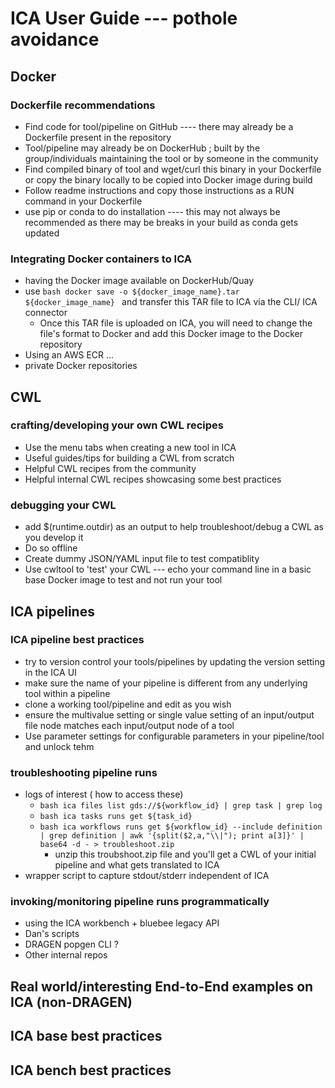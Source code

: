 # ICA User Guide --- pothole avoidance

## Docker

### Dockerfile recommendations
- Find code for tool/pipeline on GitHub ---- there may already be a Dockerfile present in the repository
- Tool/pipeline may already be on DockerHub ; built by the group/individuals maintaining the tool or by someone in the community
- Find compiled binary of tool and wget/curl this binary in your Dockerfile or copy the binary locally to be copied into Docker image during build
- Follow readme instructions and copy those instructions as a RUN command in your Dockerfile
- use pip or conda to do installation ---- this may not always be recommended as there may be breaks in your build as conda gets updated

### Integrating Docker containers to ICA
- having the Docker image available on DockerHub/Quay
- use ```bash docker save -o ${docker_image_name}.tar ${docker_image_name} ``` and transfer this TAR file to ICA via the CLI/ ICA connector
  - Once this TAR file is uploaded on ICA, you will need to change the file's format to Docker and add this Docker image to the Docker repository
- Using an AWS ECR ...
- private Docker repositories


## CWL

### crafting/developing your own CWL recipes
- Use the menu tabs when creating a new tool in ICA
- Useful guides/tips for building a CWL from scratch
- Helpful CWL recipes from the community
- Helpful internal CWL recipes showcasing some best practices

### debugging your CWL
- add $(runtime.outdir) as an output to help troubleshoot/debug a CWL  as you develop it
- Do so offline
- Create dummy JSON/YAML input file to test compatiblity
- Use cwltool to 'test' your CWL --- echo your command line in a basic base Docker image to test and not run your tool

## ICA pipelines

### ICA pipeline best practices
- try to version control your tools/pipelines by updating the version setting in the ICA UI
- make sure the name of your pipeline is different from any underlying tool within a pipeline
- clone a working tool/pipeline and edit as you wish
- ensure the multivalue setting or single value setting of an input/output file node matches each input/output node of a tool
- Use parameter settings for configurable parameters in your pipeline/tool and unlock tehm

### troubleshooting pipeline runs
- logs of interest ( how to access these)
   - ```bash ica files list gds://${workflow_id} | grep task | grep log```
   - ```bash ica tasks runs get ${task_id}```
   - ```bash ica workflows runs get ${workflow_id} --include definition | grep definition | awk '{split($2,a,"\\|"); print a[3]}' |  base64 -d - > troubleshoot.zip```
      - unzip this troubshoot.zip file and you'll get a CWL of your initial pipeline and what gets translated to ICA
- wrapper script to capture stdout/stderr independent of ICA

### invoking/monitoring pipeline runs programmatically
 - using the ICA workbench + bluebee legacy API
 - Dan's scripts
 - DRAGEN popgen CLI ?
 - Other internal repos 

## Real world/interesting End-to-End examples on ICA (non-DRAGEN)

## ICA base best practices

## ICA bench best practices 